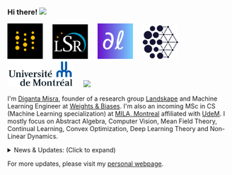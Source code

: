 ### Hi there! <img src="https://raw.githubusercontent.com/MartinHeinz/MartinHeinz/master/wave.gif" width="30px">

<p float="center">
  <img src="wandb.jpg"  width="80"/>
  &emsp;
  <img src="lsr.png"  width="80"/>
  &emsp;
  <img src="png_logo.png"  width="80"/>
  &emsp;
  <img src="pngkey.com-blue-circle-png-352196.png"  width="80"/>
  &emsp;
  <img src="1280px-Universite_de_Montreal_logo.svg.png"  width="150"/>
  &emsp;
  <img src="https://vita-group.github.io/logo.png"  width="120"/>
</p>

I'm [Diganta Misra](https://digantamisra98.github.io/), founder of a research group [Landskape](https://landskape.ai/) and Machine Learning Engineer at [Weights & Biases](https://www.wandb.com/). I'm also an incoming MSc in CS (Machine Learning specialization) at [MILA, Montreal](https://mila.quebec/en/) affiliated with [UdeM](https://www.umontreal.ca/). I mostly focus on Abstract Algebra, Computer Vision, Mean Field Theory, Continual Learning, Convex Optimization, Deep Learning Theory and Non-Linear Dynamics. 

<details>
<summary>News & Updates: (Click to expand)</summary>

<p>
            <div style="width:100%;overflow-y:scroll; height:230px;">
                <ul id="news">
					<li>August 2021: Our <a href="https://github.com/google/BIG-bench/tree/main/bigbench/benchmark_tasks/tense" target="_blank">fine grained tense modification task</a> was accepted to <a href="https://github.com/google/BIG-bench" target="_blank">Google's Big Bench</a>.</li>
					<li>July 2021: I am also joining the <a href="https://vita-group.github.io/index.html" target="_blank">VITA, UT-Austin</a> as a Visiting Research Scholar to work on sparsity under the guidance of <a href="https://spark.adobe.com/page/CAdrFMJ9QeI2y/" target="_blank">Assistant Professor Zhangyang Wang</a>.</li>
					<li>May 2021: We are organizing the Spring Edition of the <a href="https://wandb.ai/site/reproducibility-challenge" target="_blank">Weights & Biases ML Reproducibility Challenge</a>. Visit our page to learn more.</li>
					<li>May 2021: I will be joining <a href="https://mila.quebec/en/" target="_blank">MILA</a> as a graduate student this fall '21.</li>
					<li>January 2021: Our WACV paper's video is now out on YouTube. Watch it <a href="https://www.youtube.com/watch?v=ZW9_2bNF1zo&ab_channel=ComputerVisionFoundationVideos" target="_blank">here</a>.</li>
					<li>January 2021: I will be speaking at the <a href="https://www.youtube.com/playlist?list=PLD80i8An1OEH3ejAj8R8dy74JeSzY8kGt" target="_blank">W&B Deep Learning Salon</a> on <b>"From Smooth Activations to Robustness to Catastrophic Forgetting"</b>. &emsp; I will be joined by <a href="https://maithraraghu.com/" target="_blank">Maithra Raghu</a> from Google Brain. Watch it <a href="https://www.youtube.com/watch?v=1U-7TWysqIg" target="_blank">here</a>.</li>
					<li>December 2020: I'm starting full time as a Machine Learning Engineer at <a href="https://wandb.ai/site" target="_blank">Weights & Biases</a>.</li>
					<li>October 2020: Our paper <a href="https://openaccess.thecvf.com/content/WACV2021/html/Misra_Rotate_to_Attend_Convolutional_Triplet_Attention_Module_WACV_2021_paper.html" target="_blank">Rotate to Attend: Convolutional Triplet Attention Module</a> is accepted to <a href="http://wacv2021.thecvf.com/home" target="_blank">WACV 2021</a>.</li>
					<li>September 2020: Gave a talk on my paper on <i>Mish</i> at the <b>Robert Bosch Bangalore Research Office</b>.</li>
					<li>August 2020: I completed my Undegraduate degree in Electronics and Electrical Engineering from <a href="https://kiit.ac.in/" target="_blank">Kalinga Institute of Industrial Technology (KIIT)</a>.</li>
					<li>August 2020: Gave a talk on <i>Mish and Non-Linear Dynamics</i> at <a href="https://computervisiontalks.github.io/" target="_blank">Computer Vision Talks</a>. Watch <a href="https://youtu.be/whOdg-yrgdI" target="_blank">here</a>.</li>
					<li>July 2020: My paper <a href="https://www.bmvc2020-conference.com/assets/papers/0928.pdf" target="_blank">Mish: A Self Regularized Non-Monotonic Neural Activation Function</a> is accepted at <a href="https://www.bmvc2020-conference.com/" target="_blank">BMVC 2020</a>.</li>
					<li>July 2020: <b>CROWN: A comparison of morphology for Mish, Swish and ReLU</b> produced in collaboration with <a href="https://ideami.com/ideami/" target="_blank">Javier Ideami</a>. Watch <a href="https://www.youtube.com/watch?v=XRGu23hfzaQ" target="_blank">here</a>.</li>
					<li>May 2020: Participated in an AMA for my paper on <b>Mish</b> at the Weights & Biases reading group.</li>
					<li>April 2020: Presented my views and discussed about Data Science on the <a href="https://anchor.fm/theworldisendingpodcast" target="_blank">The World is Ending Podcast</a>. Listen to the episode <a href="https://anchor.fm/theworldisendingpodcast/episodes/Chatting-with-a-data-Science-team-ft-DeepWrex-Technologies-eco2u6" target="_blank">here</a>.</li>
					<li>February 2020: Talk on <i>Mish and Non-Linear Dynamics</i> at <a href="https://www.sicara.ai/" target="_blank">Sicara</a> is out now. Watch <a href="https://youtu.be/T2CRFROKcLM" target="_blank">here</a>.</li>
					<li>February 2020: Podcast episode on Mish at <a href="">Machine Learning Caf&eacute;</a> is out now. Listen <a href="https://open.spotify.com/episode/4sT9sxjSbAKtvJ6hTFg9zc" target="_blank">here</a>.</li>
					<li>November 2019: Presented a talk on my paper on <i>Mish</i> at the <b>University of Athens</b>.</li>
                </ul>
            </div>
			</p>
      
</details>
  
For more updates, please visit my [personal webpage](https://digantamisra98.github.io/). 
